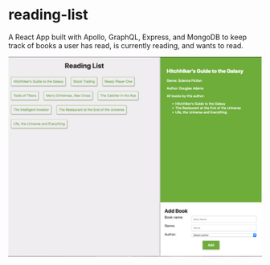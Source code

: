 # reading-list

A React App built with Apollo, GraphQL, Express, and MongoDB to keep track of books a user has read, is currently reading, and wants to read.

![Desktop Screenshot](https://github.com/mattmcguin/reading-list/blob/develop/Screenshots/desktop-version.png)

